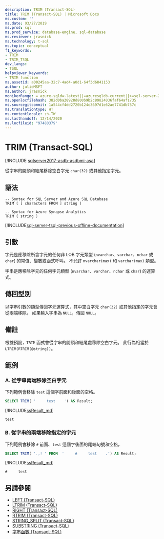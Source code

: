 ```yaml
---
description: TRIM (Transact-SQL)
title: TRIM (Transact-SQL) | Microsoft Docs
ms.custom: ''
ms.date: 03/27/2019
ms.prod: sql
ms.prod_service: database-engine, sql-database
ms.reviewer: jrasnick
ms.technology: t-sql
ms.topic: conceptual
f1_keywords:
- TRIM
- TRIM_TSQL
dev_langs:
- TSQL
helpviewer_keywords:
- TRIM function
ms.assetid: a00245aa-32c7-4ad4-a0d1-64f3d6841153
author: julieMSFT
ms.author: jrasnick
monikerRange: = azure-sqldw-latest||=azuresqldb-current||>=sql-server-2017||>=sql-server-linux-2017||=azuresqldb-mi-current
ms.openlocfilehash: 382d0ba28928d800b9b2c89824036faf64af1735
ms.sourcegitcommit: 1a544cf4dd2720b124c3697d1e62ae7741db757c
ms.translationtype: HT
ms.contentlocale: zh-TW
ms.lasthandoff: 12/14/2020
ms.locfileid: "97480379"
---
```

# <a name="trim-transact-sql"></a>TRIM (Transact-SQL)

[!INCLUDE [sqlserver2017-asdb-asdbmi-asa](../../includes/applies-to-version/sqlserver2017-asdb-asdbmi-asa.md)]

從字串的開頭和結尾移除空白字元 `char(32)` 或其他指定字元。  

## <a name="syntax"></a>語法

```syntaxsql
-- Syntax for SQL Server and Azure SQL Database
TRIM ( [ characters FROM ] string )
```

```syntaxsql
-- Syntax for Azure Synapse Analytics
TRIM ( string )
```

[!INCLUDE[sql-server-tsql-previous-offline-documentation](../../includes/sql-server-tsql-previous-offline-documentation.md)]

## <a name="arguments"></a>引數

字元是應移除所含字元的任何非 LOB 字元類型 (`nvarchar`、`varchar`、`nchar` 或 `char`) 的常值、變數或函式呼叫。 不允許 `nvarchar(max)` 和 `varchar(max)` 類型。

字串是應移除字元的任何字元類型 (`nvarchar`、`varchar`、`nchar` 或 `char`) 的運算式。

## <a name="return-types"></a>傳回型別

以字串引數的類型傳回字元運算式，其中空白字元 `char(32)` 或其他指定的字元會從兩端移除。 如果輸入字串為 `NULL`，傳回 `NULL`。

## <a name="remarks"></a>備註

根據預設，`TRIM` 函式會從字串的開頭和結尾處移除空白字元。 此行為相當於 `LTRIM(RTRIM(@string))`。

## <a name="examples"></a>範例

### <a name="a--removes-the-space-character-from-both-sides-of-string"></a>A.  從字串兩端移除空白字元

下列範例會移除 `test` 這個字前面和後面的空格。

```sql
SELECT TRIM( '     test    ') AS Result;
```

[!INCLUDE[ssResult_md](../../includes/ssresult-md.md)]

```
test
```

### <a name="b--removes-specified-characters-from-both-sides-of-string"></a>B.  從字串的兩端移除指定的字元

下列範例會移除 `#` 前面、`test` 這個字後面的尾端句號和空格。

```sql
SELECT TRIM( '.,! ' FROM  '     #     test    .') AS Result;
```

[!INCLUDE[ssResult_md](../../includes/ssresult-md.md)]
```
#     test
```

## <a name="see-also"></a>另請參閱

- [LEFT &#40;Transact-SQL&#41;](../../t-sql/functions/left-transact-sql.md)  
- [LTRIM &#40;Transact-SQL&#41;](../../t-sql/functions/ltrim-transact-sql.md)  
- [RIGHT &#40;Transact-SQL&#41;](../../t-sql/functions/right-transact-sql.md)  
- [RTRIM &#40;Transact-SQL&#41;](../../t-sql/functions/rtrim-transact-sql.md)  
- [STRING_SPLIT &#40;Transact-SQL&#41;](../../t-sql/functions/string-split-transact-sql.md)  
- [SUBSTRING &#40;Transact-SQL&#41;](../../t-sql/functions/substring-transact-sql.md)  
- [字串函數 &#40;Transact-SQL&#41;](../../t-sql/functions/string-functions-transact-sql.md)
